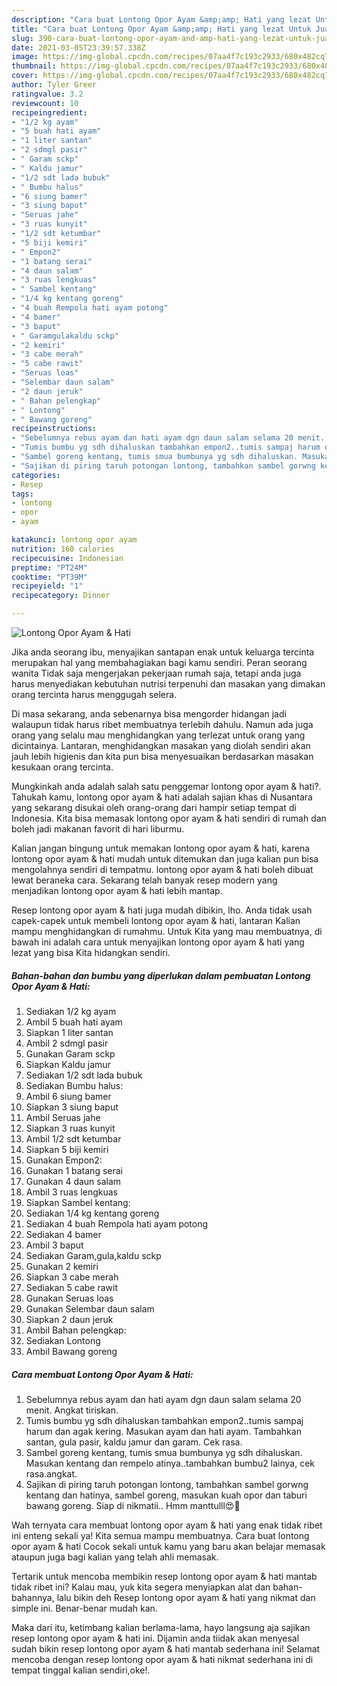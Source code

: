 ```yaml
---
description: "Cara buat Lontong Opor Ayam &amp;amp; Hati yang lezat Untuk Jualan"
title: "Cara buat Lontong Opor Ayam &amp;amp; Hati yang lezat Untuk Jualan"
slug: 390-cara-buat-lontong-opor-ayam-and-amp-hati-yang-lezat-untuk-jualan
date: 2021-03-05T23:39:57.338Z
image: https://img-global.cpcdn.com/recipes/07aa4f7c193c2933/680x482cq70/lontong-opor-ayam-hati-foto-resep-utama.jpg
thumbnail: https://img-global.cpcdn.com/recipes/07aa4f7c193c2933/680x482cq70/lontong-opor-ayam-hati-foto-resep-utama.jpg
cover: https://img-global.cpcdn.com/recipes/07aa4f7c193c2933/680x482cq70/lontong-opor-ayam-hati-foto-resep-utama.jpg
author: Tyler Greer
ratingvalue: 3.2
reviewcount: 10
recipeingredient:
- "1/2 kg ayam"
- "5 buah hati ayam"
- "1 liter santan"
- "2 sdmgl pasir"
- " Garam sckp"
- " Kaldu jamur"
- "1/2 sdt lada bubuk"
- " Bumbu halus"
- "6 siung bamer"
- "3 siung baput"
- "Seruas jahe"
- "3 ruas kunyit"
- "1/2 sdt ketumbar"
- "5 biji kemiri"
- " Empon2"
- "1 batang serai"
- "4 daun salam"
- "3 ruas lengkuas"
- " Sambel kentang"
- "1/4 kg kentang goreng"
- "4 buah Rempola hati ayam potong"
- "4 bamer"
- "3 baput"
- " Garamgulakaldu sckp"
- "2 kemiri"
- "3 cabe merah"
- "5 cabe rawit"
- "Seruas loas"
- "Selembar daun salam"
- "2 daun jeruk"
- " Bahan pelengkap"
- " Lontong"
- " Bawang goreng"
recipeinstructions:
- "Sebelumnya rebus ayam dan hati ayam dgn daun salam selama 20 menit. Angkat tiriskan."
- "Tumis bumbu yg sdh dihaluskan tambahkan empon2..tumis sampaj harum dan agak kering. Masukan ayam dan hati ayam. Tambahkan santan, gula pasir, kaldu jamur dan garam. Cek rasa."
- "Sambel goreng kentang, tumis smua bumbunya yg sdh dihaluskan. Masukan kentang dan rempelo atinya..tambahkan bumbu2 lainya, cek rasa.angkat."
- "Sajikan di piring taruh potongan lontong, tambahkan sambel gorwng kentang dan hatinya, sambel goreng, masukan kuah opor dan taburi bawang goreng. Siap di nikmatii.. Hmm manttulll😍🤤"
categories:
- Resep
tags:
- lontong
- opor
- ayam

katakunci: lontong opor ayam 
nutrition: 160 calories
recipecuisine: Indonesian
preptime: "PT24M"
cooktime: "PT39M"
recipeyield: "1"
recipecategory: Dinner

---
```



![Lontong Opor Ayam &amp; Hati](https://img-global.cpcdn.com/recipes/07aa4f7c193c2933/680x482cq70/lontong-opor-ayam-hati-foto-resep-utama.jpg)

Jika anda seorang ibu, menyajikan santapan enak untuk keluarga tercinta merupakan hal yang membahagiakan bagi kamu sendiri. Peran seorang  wanita Tidak saja mengerjakan pekerjaan rumah saja, tetapi anda juga harus menyediakan kebutuhan nutrisi terpenuhi dan masakan yang dimakan orang tercinta harus menggugah selera.

Di masa  sekarang, anda sebenarnya bisa mengorder hidangan jadi walaupun tidak harus ribet membuatnya terlebih dahulu. Namun ada juga orang yang selalu mau menghidangkan yang terlezat untuk orang yang dicintainya. Lantaran, menghidangkan masakan yang diolah sendiri akan jauh lebih higienis dan kita pun bisa menyesuaikan berdasarkan masakan kesukaan orang tercinta. 



Mungkinkah anda adalah salah satu penggemar lontong opor ayam &amp; hati?. Tahukah kamu, lontong opor ayam &amp; hati adalah sajian khas di Nusantara yang sekarang disukai oleh orang-orang dari hampir setiap tempat di Indonesia. Kita bisa memasak lontong opor ayam &amp; hati sendiri di rumah dan boleh jadi makanan favorit di hari liburmu.

Kalian jangan bingung untuk memakan lontong opor ayam &amp; hati, karena lontong opor ayam &amp; hati mudah untuk ditemukan dan juga kalian pun bisa mengolahnya sendiri di tempatmu. lontong opor ayam &amp; hati boleh dibuat lewat beraneka cara. Sekarang telah banyak resep modern yang menjadikan lontong opor ayam &amp; hati lebih mantap.

Resep lontong opor ayam &amp; hati juga mudah dibikin, lho. Anda tidak usah capek-capek untuk membeli lontong opor ayam &amp; hati, lantaran Kalian mampu menghidangkan di rumahmu. Untuk Kita yang mau membuatnya, di bawah ini adalah cara untuk menyajikan lontong opor ayam &amp; hati yang lezat yang bisa Kita hidangkan sendiri.

<!--inarticleads1-->

##### Bahan-bahan dan bumbu yang diperlukan dalam pembuatan Lontong Opor Ayam &amp; Hati:

1. Sediakan 1/2 kg ayam
1. Ambil 5 buah hati ayam
1. Siapkan 1 liter santan
1. Ambil 2 sdmgl pasir
1. Gunakan  Garam sckp
1. Siapkan  Kaldu jamur
1. Sediakan 1/2 sdt lada bubuk
1. Sediakan  Bumbu halus:
1. Ambil 6 siung bamer
1. Siapkan 3 siung baput
1. Ambil Seruas jahe
1. Siapkan 3 ruas kunyit
1. Ambil 1/2 sdt ketumbar
1. Siapkan 5 biji kemiri
1. Gunakan  Empon2:
1. Gunakan 1 batang serai
1. Gunakan 4 daun salam
1. Ambil 3 ruas lengkuas
1. Siapkan  Sambel kentang:
1. Sediakan 1/4 kg kentang goreng
1. Sediakan 4 buah Rempola hati ayam potong
1. Sediakan 4 bamer
1. Ambil 3 baput
1. Sediakan  Garam,gula,kaldu sckp
1. Gunakan 2 kemiri
1. Siapkan 3 cabe merah
1. Sediakan 5 cabe rawit
1. Gunakan Seruas loas
1. Gunakan Selembar daun salam
1. Siapkan 2 daun jeruk
1. Ambil  Bahan pelengkap:
1. Sediakan  Lontong
1. Ambil  Bawang goreng




<!--inarticleads2-->

##### Cara membuat Lontong Opor Ayam &amp; Hati:

1. Sebelumnya rebus ayam dan hati ayam dgn daun salam selama 20 menit. Angkat tiriskan.
1. Tumis bumbu yg sdh dihaluskan tambahkan empon2..tumis sampaj harum dan agak kering. Masukan ayam dan hati ayam. Tambahkan santan, gula pasir, kaldu jamur dan garam. Cek rasa.
1. Sambel goreng kentang, tumis smua bumbunya yg sdh dihaluskan. Masukan kentang dan rempelo atinya..tambahkan bumbu2 lainya, cek rasa.angkat.
1. Sajikan di piring taruh potongan lontong, tambahkan sambel gorwng kentang dan hatinya, sambel goreng, masukan kuah opor dan taburi bawang goreng. Siap di nikmatii.. Hmm manttulll😍🤤




Wah ternyata cara membuat lontong opor ayam &amp; hati yang enak tidak ribet ini enteng sekali ya! Kita semua mampu membuatnya. Cara buat lontong opor ayam &amp; hati Cocok sekali untuk kamu yang baru akan belajar memasak ataupun juga bagi kalian yang telah ahli memasak.

Tertarik untuk mencoba membikin resep lontong opor ayam &amp; hati mantab tidak ribet ini? Kalau mau, yuk kita segera menyiapkan alat dan bahan-bahannya, lalu bikin deh Resep lontong opor ayam &amp; hati yang nikmat dan simple ini. Benar-benar mudah kan. 

Maka dari itu, ketimbang kalian berlama-lama, hayo langsung aja sajikan resep lontong opor ayam &amp; hati ini. Dijamin anda tiidak akan menyesal sudah bikin resep lontong opor ayam &amp; hati mantab sederhana ini! Selamat mencoba dengan resep lontong opor ayam &amp; hati nikmat sederhana ini di tempat tinggal kalian sendiri,oke!.

